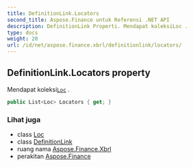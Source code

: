 ```yaml
---
title: DefinitionLink.Locators
second_title: Aspose.Finance untuk Referensi .NET API
description: DefinitionLink Properti. Mendapat koleksiLoc .
type: docs
weight: 20
url: /id/net/aspose.finance.xbrl/definitionlink/locators/
---
```

## DefinitionLink.Locators property

Mendapat koleksi[`Loc`](../../loc/) .

```csharp
public List<Loc> Locators { get; }
```

### Lihat juga

* class [Loc](../../loc/)
* class [DefinitionLink](../)
* ruang nama [Aspose.Finance.Xbrl](../../definitionlink/)
* perakitan [Aspose.Finance](../../../)


